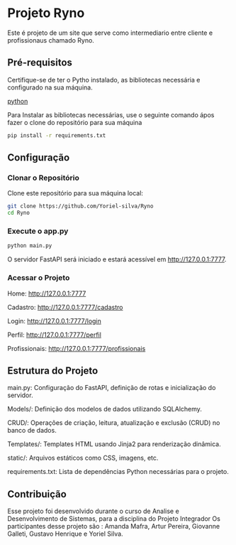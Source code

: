 # Projeto Ryno

Este é projeto de um site que serve como intermediario entre cliente e profissionaus chamado Ryno.

## Pré-requisitos

Certifique-se de ter o Pytho instalado, as bibliotecas necessária e configurado na sua máquina.

[python](https://www.python.org/downloads/)

Para Instalar as bibliotecas necessárias, use o seguinte comando ápos fazer o clone do repositório para sua máquina

```bash
pip install -r requirements.txt
```

## Configuração

### Clonar o Repositório

Clone este repositório para sua máquina local:

```bash
git clone https://github.com/Yoriel-silva/Ryno
cd Ryno
```

### Execute o app.py
```bash
python main.py
```

O servidor FastAPI será iniciado e estará acessível em http://127.0.0.1:7777.

### Acessar o Projeto

Home: http://127.0.0.1:7777

Cadastro: http://127.0.0.1:7777/cadastro

Login: http://127.0.0.1:7777/login

Perfil: http://127.0.0.1:7777/perfil

Profissionais: http://127.0.0.1:7777/profissionais

## Estrutura do Projeto
main.py: Configuração do FastAPI, definição de rotas e inicialização do servidor.

Models/: Definição dos modelos de dados utilizando SQLAlchemy.

CRUD/: Operações de criação, leitura, atualização e exclusão (CRUD) no banco de dados.

Templates/: Templates HTML usando Jinja2 para renderização dinâmica.

static/: Arquivos estáticos como CSS, imagens, etc.

requirements.txt: Lista de dependências Python necessárias para o projeto.

## Contribuição
Esse projeto foi desenvolvido durante o curso de Analise e Desenvolvimento de Sistemas, para a disciplina do Projeto Integrador
Os participantes desse projeto são : Amanda Mafra, Artur Pereira, Giovanne Galleti, Gustavo Henrique e Yoriel Silva.